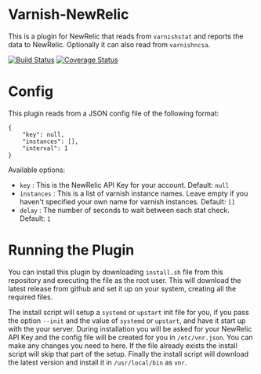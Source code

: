 # Varnish-NewRelic

This is a plugin for NewRelic that reads from `varnishstat` and reports the data to NewRelic. Optionally it can also read from `varnishncsa`.

[![Build Status](https://travis-ci.org/Nalum/vnr.svg?branch=master)](https://travis-ci.org/Nalum/vnr) [![Coverage Status](https://coveralls.io/repos/Nalum/vnr/badge.svg)](https://coveralls.io/r/Nalum/vnr)

# Config

This plugin reads from a JSON config file of the following format:

```
{
    "key": null,
    "instances": [],
    "interval": 1
}
```

Available options:

* `key` : This is the NewRelic API Key for your account. Default: `null`
* `instances` : This is a list of varnish instance names. Leave empty if you haven't specified your own name for varnish instances. Default: `[]`
* `delay` : The number of seconds to wait between each stat check. Default: `1`

# Running the Plugin

You can install this plugin by downloading `install.sh` file from this repository and executing the file as the root user. This will download the latest release from github and set it up on your system, creating all the required files.

The install script will setup a `systemd` or `upstart` init file for you, if you pass the option `--init` and the value of `systemd` or `upstart`, and have it start up with the your server. During installation you will be asked for your NewRelic API Key and the config file will be created for you in `/etc/vnr.json`. You can make any changes you need to here. If the file already exists the install script will skip that part of the setup. Finally the install script will download the latest version and install it in `/usr/local/bin` as `vnr`.
